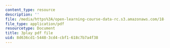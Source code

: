 ```yaml
---
content_type: resource
description: ''
file: /media/https%3A/open-learning-course-data-rc.s3.amazonaws.com/18-03sc-differential-equations-fall-2011/8d636cd154483cd4cbf1618c7b7a4f38_2-5oq-igwtU.pdf
file_type: application/pdf
resourcetype: Document
title: 3play pdf file
uid: 8d636cd1-5448-3cd4-cbf1-618c7b7a4f38
---
```

